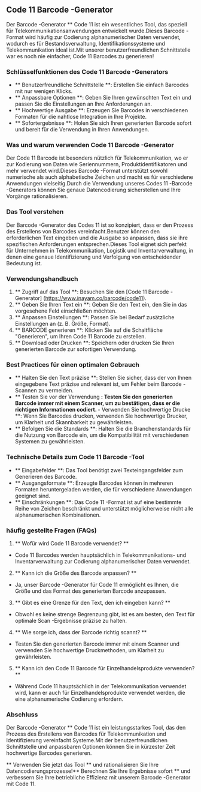 ## Code 11 Barcode -Generator

Der Barcode -Generator ** Code 11 ist ein wesentliches Tool, das speziell für Telekommunikationsanwendungen entwickelt wurde.Dieses Barcode -Format wird häufig zur Codierung alphanumerischer Daten verwendet, wodurch es für Bestandsverwaltung, Identifikationssysteme und Telekommunikation ideal ist.Mit unserer benutzerfreundlichen Schnittstelle war es noch nie einfacher, Code 11 Barcodes zu generieren!

### Schlüsselfunktionen des Code 11 Barcode -Generators

- ** Benutzerfreundliche Schnittstelle **: Erstellen Sie einfach Barcodes mit nur wenigen Klicks.
- ** Anpassbare Optionen **: Geben Sie Ihren gewünschten Text ein und passen Sie die Einstellungen an Ihre Anforderungen an.
- ** Hochwertige Ausgabe **: Erzeugen Sie Barcodes in verschiedenen Formaten für die nahtlose Integration in Ihre Projekte.
- ** Sofortergebnisse **: Holen Sie sich Ihren generierten Barcode sofort und bereit für die Verwendung in Ihren Anwendungen.

### Was und warum verwenden Code 11 Barcode -Generator

Der Code 11 Barcode ist besonders nützlich für Telekommunikation, wo er zur Kodierung von Daten wie Seriennummern, Produktidentifikatoren und mehr verwendet wird.Dieses Barcode -Format unterstützt sowohl numerische als auch alphabetische Zeichen und macht es für verschiedene Anwendungen vielseitig.Durch die Verwendung unseres Codes 11 -Barcode -Generators können Sie genaue Datencodierung sicherstellen und Ihre Vorgänge rationalisieren.

### Das Tool verstehen

Der Barcode -Generator des Codes 11 ist so konzipiert, dass er den Prozess des Erstellens von Barcodes vereinfacht.Benutzer können den erforderlichen Text eingeben und die Ausgabe so anpassen, dass sie ihre spezifischen Anforderungen entsprechen.Dieses Tool eignet sich perfekt für Unternehmen in Telekommunikation, Logistik und Inventarverwaltung, in denen eine genaue Identifizierung und Verfolgung von entscheidender Bedeutung ist.

### Verwendungshandbuch

1. ** Zugriff auf das Tool **: Besuchen Sie den [Code 11 Barcode -Generator] (https://www.inayam.co/barcode/code11).
2. ** Geben Sie Ihren Text ein **: Geben Sie den Text ein, den Sie in das vorgesehene Feld einschließen möchten.
3. ** Anpassen Einstellungen **: Passen Sie bei Bedarf zusätzliche Einstellungen an (z. B. Größe, Format).
4. ** BARCODE generieren **: Klicken Sie auf die Schaltfläche "Generieren", um Ihren Code 11 Barcode zu erstellen.
5. ** Download oder Drucken **: Speichern oder drucken Sie Ihren generierten Barcode zur sofortigen Verwendung.

### Best Practices für einen optimalen Gebrauch

- ** Halten Sie den Text präzise **: Stellen Sie sicher, dass der von Ihnen eingegebene Text präzise und relevant ist, um Fehler beim Barcode -Scannen zu vermeiden.
- ** Testen Sie vor der Verwendung **: Testen Sie den generierten Barcode immer mit einem Scanner, um zu bestätigen, dass er die richtigen Informationen codiert.
-** Verwenden Sie hochwertige Drucke **: Wenn Sie Barcodes drucken, verwenden Sie hochwertige Drucker, um Klarheit und Skannbarkeit zu gewährleisten.
- ** Befolgen Sie die Standards **: Halten Sie die Branchenstandards für die Nutzung von Barcode ein, um die Kompatibilität mit verschiedenen Systemen zu gewährleisten.

### Technische Details zum Code 11 Barcode -Tool

- ** Eingabefelder **: Das Tool benötigt zwei Texteingangsfelder zum Generieren des Barcode.
- ** Ausgangsformate **: Erzeugte Barcodes können in mehreren Formaten heruntergeladen werden, die für verschiedene Anwendungen geeignet sind.
- ** Einschränkungen **: Das Code 11 -Format ist auf eine bestimmte Reihe von Zeichen beschränkt und unterstützt möglicherweise nicht alle alphanumerischen Kombinationen.

### häufig gestellte Fragen (FAQs)

1. ** Wofür wird Code 11 Barcode verwendet? **
- Code 11 Barcodes werden hauptsächlich in Telekommunikations- und Inventarverwaltung zur Codierung alphanumerischer Daten verwendet.

2. ** Kann ich die Größe des Barcode anpassen? **
- Ja, unser Barcode -Generator für Code 11 ermöglicht es Ihnen, die Größe und das Format des generierten Barcode anzupassen.

3. ** Gibt es eine Grenze für den Text, den ich eingeben kann? **
- Obwohl es keine strenge Begrenzung gibt, ist es am besten, den Text für optimale Scan -Ergebnisse präzise zu halten.

4. ** Wie sorge ich, dass der Barcode richtig scannt? **
- Testen Sie den generierten Barcode immer mit einem Scanner und verwenden Sie hochwertige Druckmethoden, um Klarheit zu gewährleisten.

5. ** Kann ich den Code 11 Barcode für Einzelhandelsprodukte verwenden? **
- Während Code 11 hauptsächlich in der Telekommunikation verwendet wird, kann er auch für Einzelhandelsprodukte verwendet werden, die eine alphanumerische Codierung erfordern.

### Abschluss

Der Barcode -Generator ** Code 11 ist ein leistungsstarkes Tool, das den Prozess des Erstellens von Barcodes für Telekommunikation und Identifizierung vereinfacht Systeme.Mit der benutzerfreundlichen Schnittstelle und anpassbaren Optionen können Sie in kürzester Zeit hochwertige Barcodes generieren.

** Verwenden Sie jetzt das Tool ** und rationalisieren Sie Ihre Datencodierungsprozesse!** Berechnen Sie Ihre Ergebnisse sofort ** und verbessern Sie Ihre betriebliche Effizienz mit unserem Barcode -Generator mit Code 11.